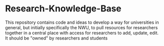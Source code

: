 # Research-Knowledge-Base
This repository contains code and ideas to develop a way for universities in general, but initially specifically the NWU, to pull resources for researchers together in a central place with access for researchers to add, update, edit. It should be "owned" by researchers and students
